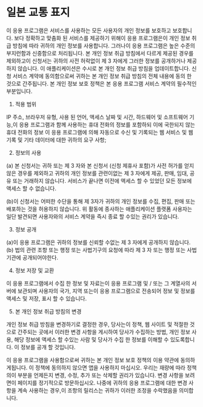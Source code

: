 # 일본 교통 표지

이 응용 프로그램은 서비스를 사용하는 모든 사용자의 개인 정보를 보호하고 보호합니다. 보다 정확하고 맞춤화 된 서비스를 제공하기 위해이 응용 프로그램은이 개인 정보 취급 방침에 따라 귀하의 개인 정보를 사용합니다. 그러나이 응용 프로그램은 높은 수준의 부지런함과 신중함으로 처리됩니다. 본 개인 정보 취급 방침에서 다르게 제공된 경우를 제외하고이 신청서는 귀하의 사전 허락없이 제 3 자에게 그러한 정보를 공개하거나 제공하지 않습니다. 이 애플리케이션은 수시로 본 개인 정보 취급 방침을 업데이트합니다. 신청 서비스 계약에 동의함으로써 귀하는 본 개인 정보 취급 방침의 전체 내용에 동의 한 것으로 간주됩니다. 본 개인 정보 보호 정책은 본 응용 프로그램 서비스 계약의 필수적인 부분입니다.

1. 적용 범위

IP 주소, 브라우저 유형, 사용 된 언어, 액세스 날짜 및 시간, 하드웨어 및 소프트웨어 기능,이 응용 프로그램과 함께 사용하는 휴대 전화의 정보를 포함하되 이에 국한되지 않는 휴대 전화의 정보 이 응용 프로그램에 의해 자동으로 수신 및 기록되는 웹 서비스 및 웹 기록 및 기타 데이터에 대한 귀하의 요구 사항;

2. 정보의 사용

(a) 본 신청서는 귀하 또는 제 3 자와 본 신청서 (신청 제휴사 포함)가 사전 허가를 얻지 않은 경우를 제외하고 귀하의 개인 정보를 관련이없는 제 3 자에게 제공, 판매, 임대, 공유 또는 거래하지 않습니다. 서비스가 끝나면 이전에 액세스 할 수 있었던 모든 정보에 액세스 할 수 없습니다.

(b)이 신청서는 어떠한 수단을 통해 제 3자가 귀하의 개인 정보를 수집, 편집, 판매 또는 배포하는 것을 허용하지 않습니다. 위 활동에 종사하는 애플리케이션 플랫폼 사용자는 일단 발견되면 사용자와의 서비스 계약을 즉시 종료 할 수있는 권리가 있습니다.

3. 정보 공개

(a)이 응용 프로그램은 귀하의 정보를 신뢰할 수없는 제 3 자에게 공개하지 않습니다.
(b) 법의 관련 조항 또는 행정 또는 사법기구의 요청에 따라 제 3 자 또는 행정 또는 사법 기관에 공개되어야한다.

4. 정보 저장 및 교환

이 응용 프로그램에서 수집 한 정보 및 자료는이 응용 프로그램 및 / 또는 그 계열사의 서버에 보관되며 사용자의 국가, 지역 또는이 응용 프로그램으로 전송되어 정보 및 정보를 액세스 및 저장, 표시 할 수 있습니다.

5. 본 개인 정보 취급 방침의 변경

개인 정보 취급 방침을 변경하기로 결정한 경우, 당사는이 정책, 웹 사이트 및 적절한 것으로 간주되는 곳에서 이러한 변경 사항을 게시하여 당사가 수집하는 방법, 개인 정보 사용, 해당 정보에 액세스 할 수있는 사람 및 당사가 수집 한 정보를 이해할 수 있도록합니다. 이 정보를 공개 할 것입니다.

이 응용 프로그램을 사용함으로써 귀하는 본 개인 정보 보호 정책의 이용 약관에 동의하게됩니다. 이 정책에 동의하지 않으면 앱을 사용하지 마십시오. 우리는 재량에 따라 정책의이 부분을 언제든지 변경, 수정, 추가 또는 삭제할 권리가 있습니다. 변경 사항을 보려면이 페이지를 정기적으로 방문하십시오. 나중에 귀하의 응용 프로그램에 대한 변경 사항을 계속 사용하는 경우,이 조항의 릴리스는 귀하가 이러한 조정을 수락했음을 의미합니다.
